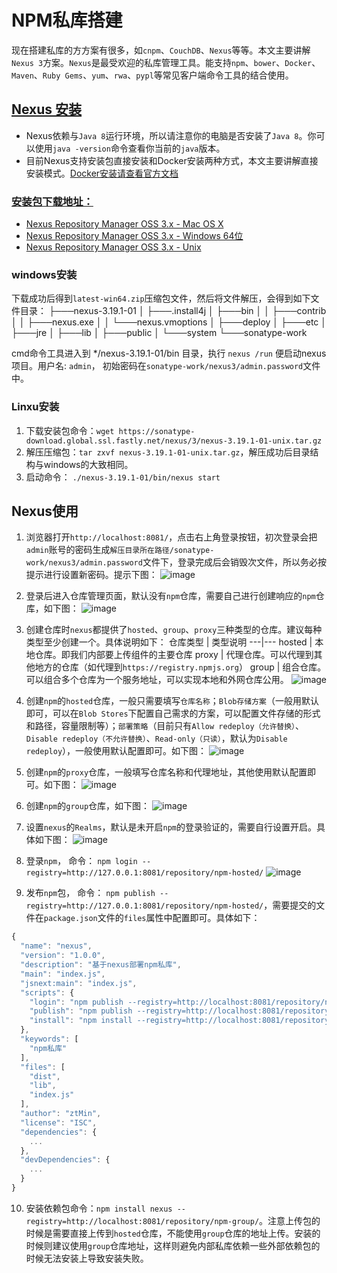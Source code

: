 # NPM私库搭建

现在搭建私库的方方案有很多，如`cnpm`、`CouchDB`、`Nexus`等等。本文主要讲解`Nexus 3`方案。`Nexus`是最受欢迎的私库管理工具。能支持`npm`、`bower`、`Docker`、`Maven`、`Ruby Gems`、`yum`、`rwa`、`pypl`等常见客户端命令工具的结合使用。

## [Nexus 安装](https://help.sonatype.com/repomanager3/installation)

- Nexus依赖与`Java 8`运行环境，所以请注意你的电脑是否安装了`Java 8`。你可以使用`java -version`命令查看你当前的`java`版本。
- 目前Nexus支持安装包直接安装和Docker安装两种方式，本文主要讲解直接安装模式。[Docker安装请查看官方文档](https://help.sonatype.com/repomanager3/installation/installation-methods#InstallationMethods-InstallingwithDocker)

### [安装包下载地址：](https://www.sonatype.com/download-nexus-repo-oss?submissionGuid=767b4d50-4964-45bc-9a56-58451eca1350)

- [Nexus Repository Manager OSS 3.x - Mac OS X](http://download.sonatype.com/nexus/3/latest-mac.tgz)
- [Nexus Repository Manager OSS 3.x - Windows 64位](https://sonatype-download.global.ssl.fastly.net/nexus/3/latest-win64.zip)
- [Nexus Repository Manager OSS 3.x - Unix](https://sonatype-download.global.ssl.fastly.net/nexus/3/nexus-3.19.1-01-unix.tar.gz)

### windows安装

下载成功后得到`latest-win64.zip`压缩包文件，然后将文件解压，会得到如下文件目录：
├───nexus-3.19.1-01
│   ├───.install4j
│   ├───bin
│   │   ├───contrib
│   │   ├───nexus.exe
│   │   └───nexus.vmoptions
│   ├───deploy
│   ├───etc
│   ├───jre
│   ├───lib
│   ├───public
│   └───system
└───sonatype-work

cmd命令工具进入到 */nexus-3.19.1-01/bin 目录，执行 `nexus /run` 便启动nexus项目。用户名: `admin`， 初始密码在`sonatype-work/nexus3/admin.password`文件中。

### Linxu安装

1. 下载安装包命令：`wget https://sonatype-download.global.ssl.fastly.net/nexus/3/nexus-3.19.1-01-unix.tar.gz`
2. 解压压缩包：`tar zxvf nexus-3.19.1-01-unix.tar.gz`，解压成功后目录结构与windows的大致相同。
3. 启动命令： `./nexus-3.19.1-01/bin/nexus start`

## Nexus使用

1. 浏览器打开`http://localhost:8081/`，点击右上角登录按钮，初次登录会把`admin`账号的密码生成`解压目录所在路径/sonatype-work/nexus3/admin.password`文件下，登录完成后会销毁次文件，所以务必按提示进行设置新密码。提示下图：
![image](image/login.png?raw=true)

2. 登录后进入仓库管理页面，默认没有`npm`仓库，需要自己进行创建响应的`npm`仓库，如下图：
![image](image/manage_repositories.png?raw=true)

3. 创建仓库时`nexus`都提供了`hosted`、`group`、`proxy`三种类型的仓库。建议每种类型至少创建一个。具体说明如下：
仓库类型 | 类型说明
---|---
hosted | 本地仓库。即我们内部要上传组件的主要仓库
proxy | 代理仓库。可以代理到其他地方的仓库（如代理到`https://registry.npmjs.org`）
group | 组合仓库。可以组合多个仓库为一个服务地址，可以实现本地和外网仓库公用。
![image](image/create_repository.png?raw=true)

4. 创建`npm`的`hosted`仓库，一般只需要填写`仓库名称`；`Blob存储方案`（一般用默认即可，可以在`Blob Stores`下配置自己需求的方案，可以配置文件存储的形式和路径，容量限制等）；`部署策略`（目前只有`Allow redeploy（允许替换）`、`Disable redeploy（不允许替换）`、`Read-only（只读）`，默认为`Disable redeploy`），一般使用默认配置即可。如下图：
![image](image/create_hosted.png?raw=true)

5. 创建`npm`的`proxy`仓库，一般填写仓库名称和代理地址，其他使用默认配置即可。如下图：
![image](image/create_proxy.png?raw=true)

6. 创建`npm`的`group`仓库，如下图：
![image](image/create_group.png?raw=true)

7. 设置`nexus`的`Realms`，默认是未开启`npm`的登录验证的，需要自行设置开启。具体如下图：
![image](image/realms_npm.png?raw=true)

8. 登录`npm`， 命令： `npm login --registry=http://127.0.0.1:8081/repository/npm-hosted/`
![image](image/npm_login.png?raw=true)

9. 发布`npm`包， 命令： `npm publish --registry=http://127.0.0.1:8081/repository/npm-hosted/`，需要提交的文件在`package.json`文件的`files`属性中配置即可。具体如下：

```js
{
  "name": "nexus",
  "version": "1.0.0",
  "description": "基于nexus部署npm私库",
  "main": "index.js",
  "jsnext:main": "index.js",
  "scripts": {
    "login": "npm publish --registry=http://localhost:8081/repository/npm-hosted/",
    "publish": "npm publish --registry=http://localhost:8081/repository/npm-hosted/",
    "install": "npm install --registry=http://localhost:8081/repository/npm-group/"
  },
  "keywords": [
    "npm私库"
  ],
  "files": [
    "dist",
    "lib",
    "index.js"
  ],
  "author": "ztMin",
  "license": "ISC",
  "dependencies": {
    ...
  },
  "devDependencies": {
    ...
  }
}
```

10. 安装依赖包命令：`npm install nexus --registry=http://localhost:8081/repository/npm-group/`。注意上传包的时候是需要直接上传到`hosted`仓库，不能使用`group`仓库的地址上传。安装的时候则建议使用`group`仓库地址，这样则避免内部私库依赖一些外部依赖包的时候无法安装上导致安装失败。
